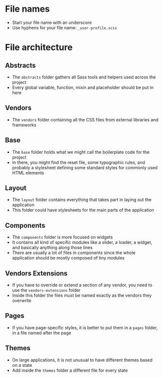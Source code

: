 # File names
 + Start your file name with an underscore
 + Use hyphens for your file name: `_user-profile.scss` 

# File architecture 

## Abstracts
 + The `abstracts` folder gathers all Sass tools and helpers used across the project
 + Every global variable, function, mixin and placeholder should be put in here

## Vendors
 + The `vendors` folder containing all the CSS files from external libraries and frameworks

## Base
 + The `base` folder holds what we might call the boilerplate code for the project 
 + In there, you might find the reset file, some typographic rules, and probably a stylesheet defining some standard styles for commonly used HTML elements 

## Layout
 + The `layout` folder contains everything that takes part in laying out the application
 + This folder could have stylesheets for the main parts of the application
 
## Components
 + The `components` folder is more focused on widgets
 + It contains all kind of specific modules like a slider, a loader, a widget, and basically anything along those lines
 + There are usually a lot of files in components since the whole application should be mostly composed of tiny modules

## Vendors Extensions
 + If you have to override or extend a section of any vendor, you need to use the `vendors-extensions` folder
 + Inside this folder the files must be named exactly as the vendors they overwrite

## Pages
 + If you have page-specific styles, it is better to put them in a `pages` folder, in a file named after the page

## Themes
 + On large applications, it is not unusual to have different themes based on a state
 + Add inside the `themes` folder a different file for every state